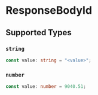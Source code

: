 # ResponseBodyId


## Supported Types

### `string`

```typescript
const value: string = "<value>";
```

### `number`

```typescript
const value: number = 9040.51;
```

